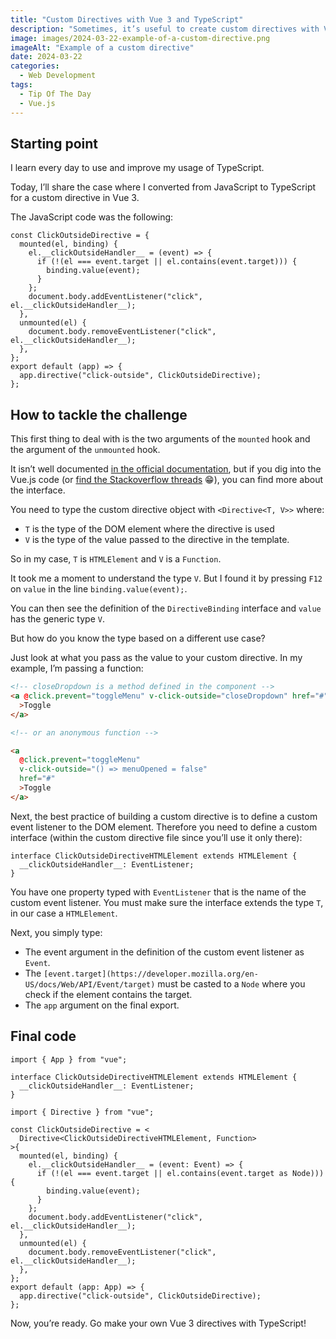 ```yaml
---
title: "Custom Directives with Vue 3 and TypeScript"
description: "Sometimes, it’s useful to create custom directives with Vue.js. Let’s see how you can do that using TypeScript."
image: images/2024-03-22-example-of-a-custom-directive.png
imageAlt: "Example of a custom directive"
date: 2024-03-22
categories:
  - Web Development
tags:
  - Tip Of The Day
  - Vue.js
---
```


## Starting point

I learn every day to use and improve my usage of TypeScript.

Today, I’ll share the case where I converted from JavaScript to TypeScript for a custom directive in Vue 3.

The JavaScript code was the following:

```tsx
const ClickOutsideDirective = {
  mounted(el, binding) {
    el.__clickOutsideHandler__ = (event) => {
      if (!(el === event.target || el.contains(event.target))) {
        binding.value(event);
      }
    };
    document.body.addEventListener("click", el.__clickOutsideHandler__);
  },
  unmounted(el) {
    document.body.removeEventListener("click", el.__clickOutsideHandler__);
  },
};
export default (app) => {
  app.directive("click-outside", ClickOutsideDirective);
};
```

## How to tackle the challenge

This first thing to deal with is the two arguments of the `mounted` hook and the argument of the `unmounted` hook.

It isn’t well documented [in the official documentation](https://vuejs.org/guide/reusability/custom-directives.html), but if you dig into the Vue.js code (or [find the Stackoverflow threads](https://stackoverflow.com/a/76337333/3910066) 😁), you can find more about the interface.

You need to type the custom directive object with `<Directive<T, V>>` where:

- `T` is the type of the DOM element where the directive is used
- `V` is the type of the value passed to the directive in the template.

So in my case, `T` is `HTMLElement` and `V` is a `Function`.

It took me a moment to understand the type `V`. But I found it by pressing `F12` on `value` in the line `binding.value(event);`.

You can then see the definition of the `DirectiveBinding` interface and `value` has the generic type `V`.

But how do you know the type based on a different use case?

Just look at what you pass as the value to your custom directive. In my example, I’m passing a function:

```html
<!-- closeDropdown is a method defined in the component -->
<a @click.prevent="toggleMenu" v-click-outside="closeDropdown" href="#"
  >Toggle
</a>

<!-- or an anonymous function -->

<a
  @click.prevent="toggleMenu"
  v-click-outside="() => menuOpened = false"
  href="#"
  >Toggle
</a>
```

Next, the best practice of building a custom directive is to define a custom event listener to the DOM element. Therefore you need to define a custom interface (within the custom directive file since you’ll use it only there):

```tsx
interface ClickOutsideDirectiveHTMLElement extends HTMLElement {
  __clickOutsideHandler__: EventListener;
}
```

You have one property typed with `EventListener` that is the name of the custom event listener. You must make sure the interface extends the type `T`, in our case a `HTMLElement`.

Next, you simply type:

- The event argument in the definition of the custom event listener as `Event`.
- The `[event.target](https://developer.mozilla.org/en-US/docs/Web/API/Event/target)` must be casted to a `Node` where you check if the element contains the target.
- The `app` argument on the final export.

## Final code

```tsx
import { App } from "vue";

interface ClickOutsideDirectiveHTMLElement extends HTMLElement {
  __clickOutsideHandler__: EventListener;
}

import { Directive } from "vue";

const ClickOutsideDirective = <
  Directive<ClickOutsideDirectiveHTMLElement, Function>
>{
  mounted(el, binding) {
    el.__clickOutsideHandler__ = (event: Event) => {
      if (!(el === event.target || el.contains(event.target as Node))) {
        binding.value(event);
      }
    };
    document.body.addEventListener("click", el.__clickOutsideHandler__);
  },
  unmounted(el) {
    document.body.removeEventListener("click", el.__clickOutsideHandler__);
  },
};
export default (app: App) => {
  app.directive("click-outside", ClickOutsideDirective);
};
```

Now, you’re ready. Go make your own Vue 3 directives with TypeScript!
